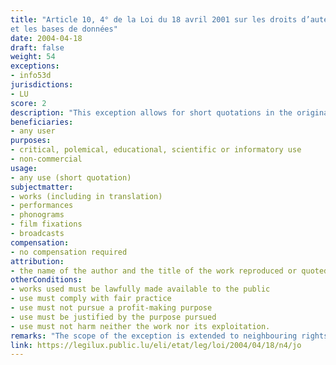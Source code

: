 ```yaml
---
title: "Article 10, 4° de la Loi du 18 avril 2001 sur les droits d’auteur, les droits voisins
et les bases de données"
date: 2004-04-18
draft: false
weight: 54
exceptions:
- info53d
jurisdictions:
- LU
score: 2
description: "This exception allows for short quotations in the original or in translation, justified by the critical, polemical, educational, scientific or informational nature of the work in which they are incorporated. These uses must comply with fair practice, must not pursue a profit-making purpose and must not harm neither the work nor its exploitation. The name of the author and the title of the work reproduced or cited must be mentioned if they appear in the source." 
beneficiaries:
- any user
purposes: 
- critical, polemical, educational, scientific or informatory use
- non-commercial
usage:
- any use (short quotation)
subjectmatter:
- works (including in translation)
- performances
- phonograms
- film fixations
- broadcasts
compensation:
- no compensation required
attribution: 
- the name of the author and the title of the work reproduced or quoted must be mentioned if they appear in the source
otherConditions: 
- works used must be lawfully made available to the public
- use must comply with fair practice
- use must not pursue a profit-making purpose 
- use must be justified by the purpose pursued
- use must not harm neither the work nor its exploitation. 
remarks: "The scope of the exception is extended to neighbouring rights under Art. 46 (1), 1° - for performers, phonogram and film producers; and Art. 55 - for broadcasters. All exceptions apply mutatis mutandis to the distribution right."
link: https://legilux.public.lu/eli/etat/leg/loi/2004/04/18/n4/jo
---
```

